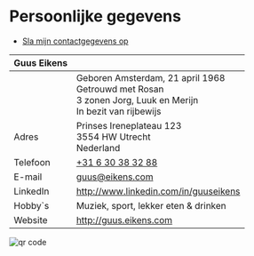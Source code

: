 # Persoonlijke gegevens

- [Sla mijn contactgegevens op](../file/guus_eikens.vcf)

Guus Eikens | &nbsp;
--- | ---
&nbsp; | Geboren Amsterdam, 21 april 1968<br/>Getrouwd met Rosan<br/>3 zonen Jorg, Luuk en Merijn<br/>In bezit van rijbewijs
Adres | Prinses Ireneplateau 123<br/>3554 HW Utrecht<br/>Nederland
Telefoon | [+31 6 30 38 32 88](phone:+31630383288)
E-mail | [guus@eikens.com](mailto:guus@eikens.com)
LinkedIn | <http://www.linkedin.com/in/guuseikens>
Hobby`s | Muziek, sport, lekker eten &amp; drinken
Website | <http://guus.eikens.com>

<img src='https://chart.googleapis.com/chart?cht=qr&chl=MYVCARDCONTENT&chs=180x180&choe=UTF-8&chld=L|2' alt='qr code'/>
